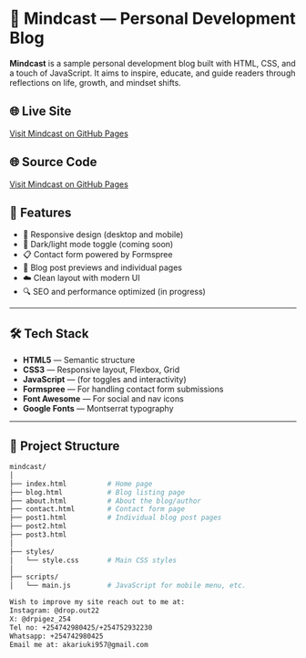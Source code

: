 # 🧠 Mindcast — Personal Development Blog

**Mindcast** is a sample personal development blog built with HTML, CSS, and a touch of JavaScript. It aims to inspire, educate, and guide readers through reflections on life, growth, and mindset shifts.

## 🌐 Live Site

[Visit Mindcast on GitHub Pages](https://dropout-22.github.io/Mindcast)

## 🌐 Source Code

[Visit Mindcast on GitHub Pages](https://github.com/Dropout-22/Mindcast.git)

## 🚀 Features

- 📱 Responsive design (desktop and mobile)
- 🌙 Dark/light mode toggle (coming soon)
- 📋 Contact form powered by Formspree
- 📰 Blog post previews and individual pages
- ☁️ Clean layout with modern UI
- 🔍 SEO and performance optimized (in progress)

---

## 🛠️ Tech Stack

- **HTML5** — Semantic structure
- **CSS3** — Responsive layout, Flexbox, Grid
- **JavaScript** — (for toggles and interactivity)
- **Formspree** — For handling contact form submissions
- **Font Awesome** — For social and nav icons
- **Google Fonts** — Montserrat typography

---

## 📁 Project Structure

```bash
mindcast/
│
├── index.html          # Home page
├── blog.html           # Blog listing page
├── about.html          # About the blog/author
├── contact.html        # Contact form page
├── post1.html          # Individual blog post pages
├── post2.html
├── post3.html
│
├── styles/
│   └── style.css       # Main CSS styles
│
├── scripts/
│   └── main.js         # JavaScript for mobile menu, etc.

Wish to improve my site reach out to me at:
Instagram: @drop.out22
X: @drpigez_254
Tel no: +254742980425/+254752932230
Whatsapp: +254742980425
Email me at: akariuki957@gmail.com